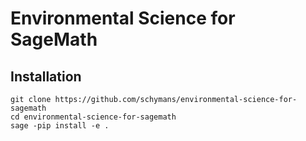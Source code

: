 # Environmental Science for SageMath

## Installation

```
git clone https://github.com/schymans/environmental-science-for-sagemath
cd environmental-science-for-sagemath
sage -pip install -e .
```
